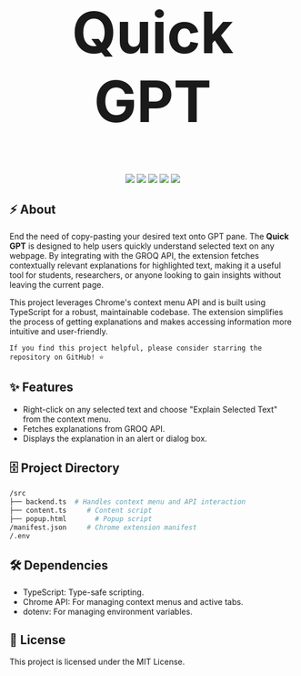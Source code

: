 <h1 align="center" style="font-size: 100px;">Quick GPT</h1>

<p align="center">
  <img src="https://img.shields.io/badge/TypeScript-v4.9-blue?logo=typescript&style=flat-square" />
  <img src="https://img.shields.io/badge/Chrome-Extension-yellow?logo=google-chrome&style=flat-square" />
  <img src="https://img.shields.io/badge/License-MIT-green?style=flat-square" />
  <img src="https://img.shields.io/badge/Version-1.0.0-blue?style=flat-square" />
  <img src="https://img.shields.io/badge/Contributions-Welcome-orange?style=flat-square" />
</p>


## ⚡ About
End the need of copy-pasting your desired text onto GPT pane.
The **Quick GPT** is designed to help users quickly understand selected text on any webpage. By integrating with the GROQ API, the extension fetches contextually relevant explanations for highlighted text, making it a useful tool for students, researchers, or anyone looking to gain insights without leaving the current page.

This project leverages Chrome's context menu API and is built using TypeScript for a robust, maintainable codebase. The extension simplifies the process of getting explanations and makes accessing information more intuitive and user-friendly.

`If you find this project helpful, please consider starring the repository on GitHub! ⭐`
## ✨ Features

- Right-click on any selected text and choose "Explain Selected Text" from the context menu.
- Fetches explanations from GROQ API.
- Displays the explanation in an alert or dialog box.

## 🗄️ Project Directory

```bash
/src
├── backend.ts  # Handles context menu and API interaction
├── content.ts     # Content script 
├── popup.html       # Popup script 
/manifest.json     # Chrome extension manifest
/.env 
```
## 🛠 Dependencies
- TypeScript: Type-safe scripting.
- Chrome API: For managing context menus and active tabs.
- dotenv: For managing environment variables.

## 📜 License
This project is licensed under the MIT License.
